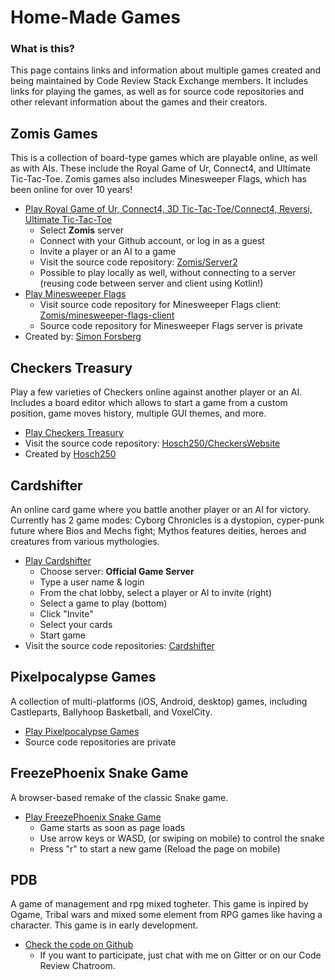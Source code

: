 # Home-Made Games

### What is this?

This page contains links and information about multiple games created and being maintained by Code Review Stack Exchange members. It includes links for playing the games, as well as for source code repositories and other relevant information about the games and their creators.

## Zomis Games

This is a collection of board-type games which are playable online, as well as with AIs. These include the Royal Game of Ur, Connect4, and Ultimate Tic-Tac-Toe. Zomis games also includes Minesweeper Flags, which has been online for over 10 years!

- [Play Royal Game of Ur, Connect4, 3D Tic-Tac-Toe/Connect4, Reversi, Ultimate Tic-Tac-Toe](https://games.zomis.net/)
    - Select **Zomis** server
    - Connect with your Github account, or log in as a guest
    - Invite a player or an AI to a game
    - Visit the source code repository: [Zomis/Server2](https://github.com/Zomis/Server2)
    - Possible to play locally as well, without connecting to a server (reusing code between server and client using Kotlin!)
- [Play Minesweeper Flags](https://play.minesweeperflags.net/)
    - Visit source code repository for Minesweeper Flags client: [Zomis/minesweeper-flags-client](https://github.com/Zomis/minesweeper-flags-client)
    - Source code repository for Minesweeper Flags server is private
- Created by: [Simon Forsberg](https://codereview.stackexchange.com/users/31562/)

## Checkers Treasury

Play a few varieties of Checkers online against another player or an AI. Includes a board editor which allows to start a game from a custom position, game moves history, multiple GUI themes, and more.

- [Play Checkers Treasury](http://checkerstreasury.azurewebsites.net/)
- Visit the source code repository: [Hosch250/CheckersWebsite](https://github.com/Hosch250/CheckersWebsite)
- Created by [Hosch250](https://codereview.stackexchange.com/users/34073/)

## Cardshifter

An online card game where you battle another player or an AI for victory. Currently has 2 game modes: Cyborg Chronicles is a dystopion, cyper-punk future where Bios and Mechs fight; Mythos features deities, heroes and creatures from various mythologies.

- [Play Cardshifter](http://cardshifter.zomis.net/)
    - Choose server: **Official Game Server**
    - Type a user name & login
    - From the chat lobby, select a player or AI to invite (right)
    - Select a game to play (bottom)
    - Click "Invite"
    - Select your cards
    - Start game
- Visit the source code repositories: [Cardshifter](https://github.com/Cardshifter)

## Pixelpocalypse Games

A collection of multi-platforms (iOS, Android, desktop) games, including Castleparts, Ballyhoop Basketball, and VoxelCity. 

- [Play Pixelpocalypse Games](http://www.pixelpocalypsegames.com/)
- Source code repositories are private

## FreezePhoenix Snake Game

A browser-based remake of the classic Snake game.

- [Play FreezePhoenix Snake Game](https://freezephoenix.github.io/FireSnake/)
    - Game starts as soon as page loads
    - Use arrow keys or WASD, (or swiping on mobile) to control the snake
    - Press "r" to start a new game (Reload the page on mobile)
    
## PDB 
A game of management and rpg mixed togheter. This game is inpired by Ogame, Tribal wars and mixed some element from RPG games like having a character. This game is in early development.

- [Check the code on Github](https://github.com/banane-io/PDB)
    - If you want to participate, just chat with me on Gitter or on our Code Review Chatroom.
